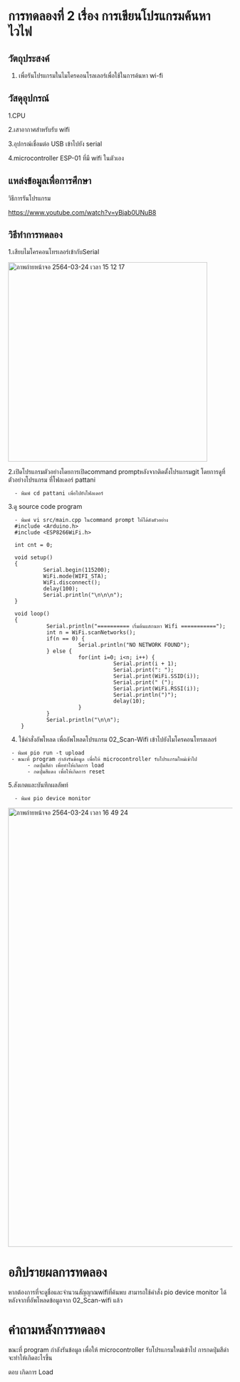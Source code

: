 # การทดลองที่ 2 เรื่อง การเขียนโปรแกรมค้นหาไวไฟ

## วัตถุประสงค์

  1. เพื่อรันโปรแกรมในไมโครคอนโรลเลอร์เพื่อใช้ในการค้นหา wi-fi

## วัสดุอุปกรณ์

  1.CPU
  
  2.เสาอากาศสำหรับรับ wifi
  
  3.อุปกรณ์เชื่อมต่อ USB เข้าไปยัง serial
  
  4.microcontroller ESP-01 ที่มี wifi ในตัวเอง

## แหล่งข้อมูลเพื่อการศึกษา

  วิธีการรันโปรแกรม
  
  https://www.youtube.com/watch?v=yBjab0UNuB8
  
## วิธีทำการทดลอง
  1.เสียบไมโครคอนโทรเลอร์เข้ากับSerial
  
  <img width="447" alt="ภาพถ่ายหน้าจอ 2564-03-24 เวลา 15 12 17" src="https://user-images.githubusercontent.com/80880050/112284353-b9dd6780-8cbb-11eb-992d-5dda2218a117.png">
  
  2.เปิดโปรแกรมตัวอย่างโดยการเปิดcommand promptหลังจากติดตั้งโปรแกรมgit โดยการดูที่ตัวอย่างโปรแกรม ที่โฟลเดอร์ pattani
      
      - พิมพ์ cd pattani เพื่อไปยังโฟลเดอร์

  3.ดู source code program 

      - พิมพ์ vi src/main.cpp ในcommand prompt ให้ได้ดังตัวอย่าง
      #include <Arduino.h>
      #include <ESP8266WiFi.h>

      int cnt = 0;

      void setup()
      {
	           Serial.begin(115200);
	           WiFi.mode(WIFI_STA);
	           WiFi.disconnect();
	           delay(100);
	           Serial.println("\n\n\n");
      }

      void loop()
      {
	            Serial.println("========== เริ่มต้นแสกนหา Wifi ===========");
	            int n = WiFi.scanNetworks();
	            if(n == 0) {
		                  Serial.println("NO NETWORK FOUND");
	            } else {
		                  for(int i=0; i<n; i++) {
			                         Serial.print(i + 1);
			                         Serial.print(": ");
			                         Serial.print(WiFi.SSID(i));
			                         Serial.print(" (");
			                         Serial.print(WiFi.RSSI(i));
			                         Serial.println(")");
			                         delay(10);
		                  }
	            }
	            Serial.println("\n\n");
        }
   4. ใช้คำสั่งอัพโหลด เพื่ออัพโหลดโปรแกรม 02_Scan-Wifi เข้าไปยังไมโครคอนโทรลเลอร์
    
     - พิมพ์ pio run -t upload
     - ขณะที่ program กำลังรันข้อมูล เพื่อให้ microcontroller รับโปรแกรมใหม่เข้าไป
          - กดปุ่มสีดำ เพื่อทำให้เกิดการ load
          - กดปุ่มสีแดง เพื่อให้เกิดการ reset 
          
   5.สังเกตและบันทึกผลลัพท์
      
      - พิมพ์ pio device monitor
      
   <img width="984" alt="ภาพถ่ายหน้าจอ 2564-03-24 เวลา 16 49 24" src="https://user-images.githubusercontent.com/80880050/112289492-f069b100-8cc0-11eb-9112-828c1bae877d.png">

# อภิปรายผลการทดลอง
  หากต้องการที่จะดูชื่อและจำนวนสัญญาณwifiที่ค้นพบ สามารถใช้คำสั่ง pio device monitor ได้ หลังจากที่อัพโหลดข้อมูลจาก 02_Scan-wifi แล้ว

# คำถามหลังการทดลอง
  
  ขณะที่ program กำลังรันข้อมูล เพื่อให้ microcontroller รับโปรแกรมใหม่เข้าไป การกดปุ่มสีดำ จะทำให้เกิดอะไรขึ้น
  
  ตอบ  เกิดการ Load
  

      
      
  

